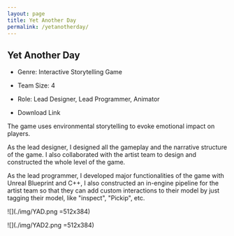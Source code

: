 ```yaml
---
layout: page
title: Yet Another Day
permalink: /yetanotherday/
---
```




## Yet Another Day

 - Genre: Interactive Storytelling Game

 - Team Size: 4

 - Role: Lead Designer, Lead Programmer, Animator

 - Download Link

The game uses environmental storytelling to evoke emotional impact on players. 

As the lead designer, I designed all the gameplay and the narrative structure of the game. I also collaborated with the artist team to design and constructed the whole level of the game.

As the lead programmer, I developed major functionalities of the game with Unreal Blueprint and C++, I also constructed an in-engine pipeline for the artist team so that they can add custom interactions to their model by just tagging their model, like "inspect", "Pickip", etc.

![](./img/YAD.png =512x384)

![](./img/YAD2.png =512x384)